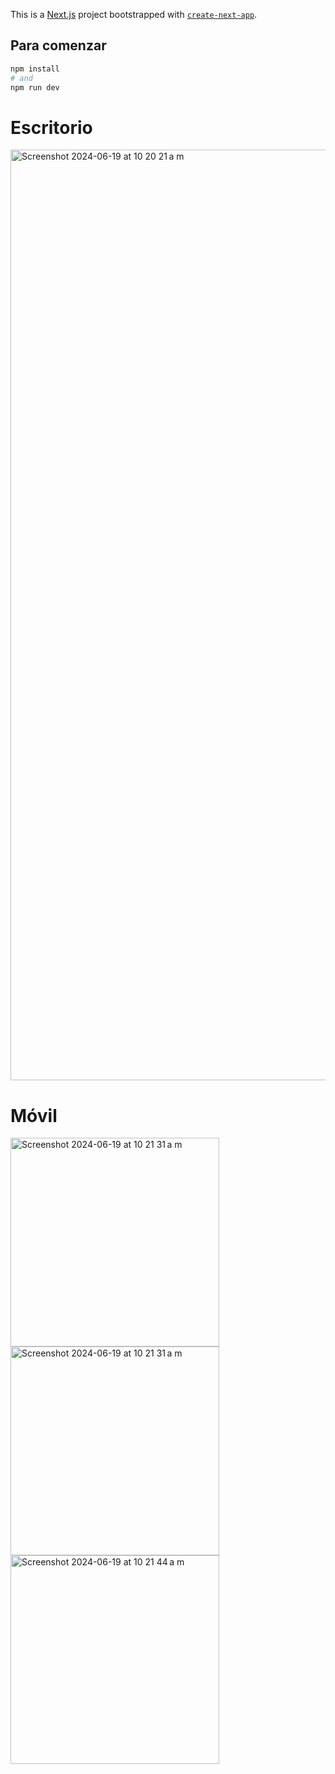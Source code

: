 This is a [Next.js](https://nextjs.org/) project bootstrapped with [`create-next-app`](https://github.com/vercel/next.js/tree/canary/packages/create-next-app).

## Para comenzar

```bash
npm install
# and
npm run dev
```

# Escritorio
<img width="1489" alt="Screenshot 2024-06-19 at 10 20 21 a m" src="https://github.com/ElementumUI/dashboard-1/assets/50961956/36d3b320-2f94-40f7-94c3-24b07081aaee">

# Móvil
<img width="334" alt="Screenshot 2024-06-19 at 10 21 31 a m" src="https://github.com/ElementumUI/dashboard-1/assets/50961956/ad2d77b9-5e77-4877-b286-8a7662fd698d">
<img width="334" alt="Screenshot 2024-06-19 at 10 21 31 a m" src="https://github.com/ElementumUI/dashboard-1/assets/50961956/08440fd3-5a1c-4bd2-8e22-79571c490abb">
<img width="334" alt="Screenshot 2024-06-19 at 10 21 44 a m" src="https://github.com/ElementumUI/dashboard-1/assets/50961956/f9f8936d-aa43-48c0-bb38-dd339fc08f25">
